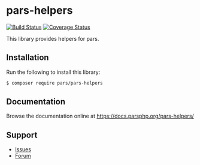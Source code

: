# pars-helpers

[![Build Status](https://travis-ci.com/robertkleinschuster/pars-helpers.svg?branch=master)](https://travis-ci.com/robertkleinschuster/pars-helpers)
[![Coverage Status](https://coveralls.io/repos/github/robertkleinschuster/pars-helpers/badge.svg?branch=master)](https://coveralls.io/github/robertkleinschuster/pars-helpers?branch=master)

This library provides helpers for pars.

## Installation

Run the following to install this library:

```bash
$ composer require pars/pars-helpers
```

## Documentation

Browse the documentation online at https://docs.parsphp.org/pars-helpers/

## Support

* [Issues](https://github.com/robertkleinschuster/pars-helpers/issues/)
* [Forum](https://discourse.parsphp.org/)
